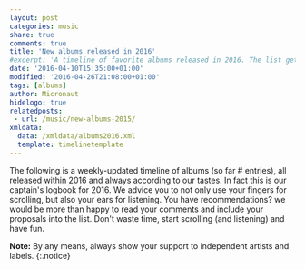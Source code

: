```yaml
---
layout: post
categories: music
share: true
comments: true
title: 'New albums released in 2016'
#excerpt: 'A timeline of favorite albums released in 2016. The list gets updated throughout the year.'
date: '2016-04-10T15:35:00+01:00'
modified: '2016-04-26T21:08:00+01:00'
tags: [albums]
author: Micronaut
hidelogo: true
relatedposts:
 - url: /music/new-albums-2015/
xmldata: 
  data: /xmldata/albums2016.xml
  template: timelinetemplate
---
```

The following is a weekly-updated timeline of albums (so far #<span id="amountxmldata"></span> entries), all released within 2016 and always according to our tastes. In fact this is our captain's logbook for 2016. We advice you to not only use your fingers for scrolling, but also your ears for listening. You have recommendations? we would be more than happy to read your comments and include your proposals into the list. Don't waste time, start scrolling (and listening) and have fun.

**Note:** By any means, always show your support to independent artists and labels.
{:.notice}

<div id="timeline">

</div>
